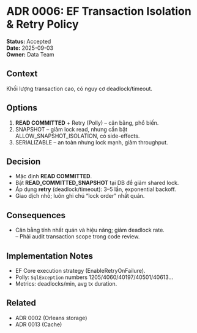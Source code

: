 # ADR 0006: EF Transaction Isolation & Retry Policy
**Status:** Accepted  
**Date:** 2025-09-03  
**Owner:** Data Team

## Context
Khối lượng transaction cao, có nguy cơ deadlock/timeout.

## Options
1) **READ COMMITTED** + Retry (Polly) – cân bằng, phổ biến.  
2) SNAPSHOT – giảm lock read, nhưng cần bật ALLOW_SNAPSHOT_ISOLATION, có side-effects.  
3) SERIALIZABLE – an toàn nhưng lock mạnh, giảm throughput.

## Decision
- Mặc định **READ COMMITTED**.  
- Bật **READ_COMMITTED_SNAPSHOT** tại DB để giảm shared lock.  
- Áp dụng **retry** (deadlock/timeout): 3–5 lần, exponential backoff.  
- Giao dịch nhỏ; luôn ghi chú “lock order” nhất quán.

## Consequences
+ Cân bằng tính nhất quán và hiệu năng; giảm deadlock rate.  
– Phải audit transaction scope trong code review.

## Implementation Notes
- EF Core execution strategy (EnableRetryOnFailure).  
- Polly: `SqlException` numbers 1205/4060/40197/40501/40613…  
- Metrics: deadlocks/min, avg tx duration.

## Related
- ADR 0002 (Orleans storage)  
- ADR 0013 (Cache)
